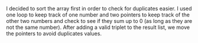 I decided to sort the array first in order to check for duplicates easier. I used one loop to keep track of one number and two pointers to keep track of the other two numbers and check to see if they sum up to 0 (as long as they are not the same number). After adding a valid triplet to the result list, we move the pointers to avoid duplicates values.
